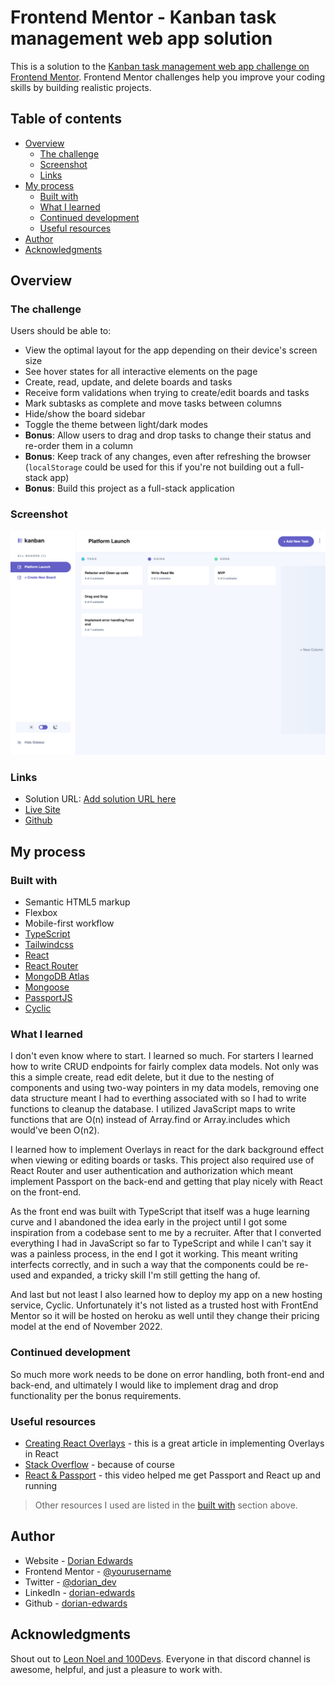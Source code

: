 # Frontend Mentor - Kanban task management web app solution

This is a solution to the [Kanban task management web app challenge on Frontend Mentor](https://www.frontendmentor.io/challenges/kanban-task-management-web-app-wgQLt-HlbB). Frontend Mentor challenges help you improve your coding skills by building realistic projects.

## Table of contents

- [Overview](#overview)
  - [The challenge](#the-challenge)
  - [Screenshot](#screenshot)
  - [Links](#links)
- [My process](#my-process)
  - [Built with](#built-with)
  - [What I learned](#what-i-learned)
  - [Continued development](#continued-development)
  - [Useful resources](#useful-resources)
- [Author](#author)
- [Acknowledgments](#acknowledgments)

## Overview

### The challenge

Users should be able to:

- View the optimal layout for the app depending on their device's screen size
- See hover states for all interactive elements on the page
- Create, read, update, and delete boards and tasks
- Receive form validations when trying to create/edit boards and tasks
- Mark subtasks as complete and move tasks between columns
- Hide/show the board sidebar
- Toggle the theme between light/dark modes
- **Bonus**: Allow users to drag and drop tasks to change their status and re-order them in a column
- **Bonus**: Keep track of any changes, even after refreshing the browser (`localStorage` could be used for this if you're not building out a full-stack app)
- **Bonus**: Build this project as a full-stack application

### Screenshot

![](./screenshot.jpg)

### Links

- Solution URL: [Add solution URL here](https://your-solution-url.com)
- [Live Site](https://kanban.cyclic.app/)
- [Github](https://github.com/dorian-edwards/kanbanReact/tree/main)

## My process

### Built with

- Semantic HTML5 markup
- Flexbox
- Mobile-first workflow
- [TypeScript](https://www.typescriptlang.org/)
- [Tailwindcss](https://tailwindcss.com/)
- [React](https://reactjs.org/)
- [React Router](https://reactrouter.com/en/main)
- [MongoDB Atlas](https://www.mongodb.com/atlas/database)
- [Mongoose](https://mongoosejs.com/docs/)
- [PassportJS](https://www.passportjs.org/)
- [Cyclic](https://app.cyclic.sh/)

### What I learned

I don't even know where to start. I learned so much. For starters I learned how to write CRUD endpoints for fairly complex data models. Not only was this a simple create, read edit delete, but it due to the nesting of components and using two-way pointers in my data models, removing one data structure meant I had to everthing associated with so I had to write functions to cleanup the database. I utilized JavaScript maps to write functions that are O(n) instead of Array.find or Array.includes which would've been O(n2).

I learned how to implement Overlays in react for the dark background effect when viewing or editing boards or tasks. This project also required use of React Router and user authentication and authorization which meant implement Passport on the back-end and getting that play nicely with React on the front-end.

As the front end was built with TypeScript that itself was a huge learning curve and I abandoned the idea early in the project until I got some inspiration from a codebase sent to me by a recruiter. After that I converted everything I had in JavaScript so far to TypeScript and while I can't say it was a painless process, in the end I got it working. This meant writing interfects correctly, and in such a way that the components could be re-used and expanded, a tricky skill I'm still getting the hang of.

And last but not least I also learned how to deploy my app on a new hosting service, Cyclic. Unfortunately it's not listed as a trusted host with FrontEnd Mentor so it will be hosted on heroku as well until they change their pricing model at the end of November 2022.

### Continued development

So much more work needs to be done on error handling, both front-end and back-end, and ultimately I would like to implement drag and drop functionality per the bonus requirements.

### Useful resources

- [Creating React Overlays](https://towardsdev.com/creating-overlays-in-reactjs-30b1dfa010a6) - this is a great article in implementing Overlays in React
- [Stack Overflow](https://stackoverflow.com/) - because of course
- [React & Passport](https://www.youtube.com/watch?v=IUw_TgRhTBE) - this video helped me get Passport and React up and running

> Other resources I used are listed in the [built with](#built-with) section above.

## Author

- Website - [Dorian Edwards](https://dorianedwards.dev)
- Frontend Mentor - [@yourusername](https://www.frontendmentor.io/profile/yourusername)
- Twitter - [@dorian_dev](https://twitter.com/dorian_dev)
- LinkedIn - [dorian-edwards](https://www.linkedin.com/in/dorian-edwards/)
- Github - [dorian-edwards](https://github.com/dorian-edwards)

## Acknowledgments

Shout out to [Leon Noel and 100Devs](https://leonnoel.com/100devs/). Everyone in that discord channel is awesome, helpful, and just a pleasure to work with.
